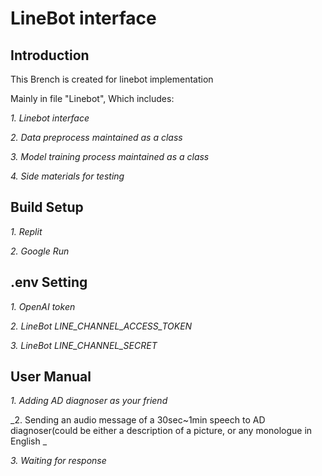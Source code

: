 # LineBot interface

## Introduction  

This Brench is created for linebot implementation  

Mainly in file "Linebot", Which includes:  

_1. Linebot interface_  

_2. Data preprocess maintained as a class_  

_3. Model training process maintained as a class_  

_4. Side materials for testing_

##  Build Setup  

_1. Replit_  

_2. Google Run_  

## .env Setting  
_1. OpenAI token_  

_2. LineBot LINE_CHANNEL_ACCESS_TOKEN_ 

_3. LineBot LINE_CHANNEL_SECRET_  

## User Manual  
_1. Adding AD diagnoser as your friend_  

_2. Sending an audio message of a 30sec~1min speech to AD diagnoser(could  be either a description of a picture, or any monologue in English _  

_3. Waiting for response_
